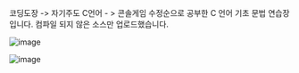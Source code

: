 코딩도장 -> 자기주도 C언어 - > 콘솔게임 수정순으로 공부한
C 언어 기초 문법 연습장입니다. 컴파일 되지 않은 소스만 업로드했습니다. 

![image](https://user-images.githubusercontent.com/58841571/115165239-f39d6480-a0e7-11eb-9ac4-b7e28fe923d8.png)

![image](https://user-images.githubusercontent.com/58841571/115165264-0adc5200-a0e8-11eb-81c5-35eae90e047f.png)

